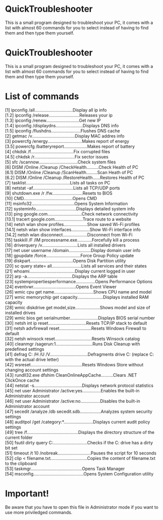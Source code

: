 
# QuickTroubleshooter

This is a small program designed to troubleshoot your PC, it comes with a list with almost 60 commands for you to select instead of having to find them and then type them yourself.




# QuickTroubleshooter

This is a small program designed to troubleshoot your PC, it comes with a list with almost 60 commands for you to select instead of having to find them and then type them yourself.

# List of commands

[1] ipconfig /all...............................Display all ip info<br />
[1.2] ipconfig /release.........................Releases your ip<br />
[1.3] ipconfig /renew...........................Get new IP<br />
[1.4] ipconfig /displaydns......................Displays DNS info<br />
[1.5] ipconfig /flushdns........................Flushes DNS cache<br />
[2] getmac /v...................................Display MAC addres info<br />
[3] powercfg /energy............................Makes report of energy<br />
[3.5] powercfg /batteryreport...................Makes report of battery<br />
[4] chkdsk /f...................................Fix corrupted files<br />
[4.5] chkdsk /r.................................Fix sector issues<br />
[5] sfc /scannow................................Check system files<br />
[6] DISM /Online /Cleanup /CheckHealth..........Check Health of PC<br />
[6.1] DISM /Online /Cleanup /ScanHealth.........Scan Heath of PC<br />
[6.2] DISM /Online /Cleanup /RestoreHealth......Restores Health of PC<br />
[7] tasklist....................................Lists all tasks on PC<br />
[8] netstat -af.................................Lists all TCP/UDP ports<br />
[9] shutdown.exe /r /fw.........................Resets to BIOS<br />
[10] CMD........................................Opens CMD<br />
[11] msinfo32...................................Opens System Information<br />
[12] systeminfo.................................Displays detailed system info<br />
[13] ping google.com............................Check network connectivity<br />
[13.1] tracert google.com.......................Trace route to a website<br />
[14] netsh wlan show profiles...................Show saved Wi-Fi profiles<br />
[14.1] netsh wlan show interfaces...............Show Wi-Fi interface info<br />
[14.2] netsh wlan disconnect....................Disconnect from Wi-Fi<br />
[15] taskkill /F /IM processname.exe............Forcefully kill a process<br />
[16] driverquery /v.............................Lists all installed drivers<br />
[17] net user username /domain..................Display domain user info<br />
[18] gpupdate /force............................Force Group Policy update<br />
[19] diskpart...................................Opens Disk Partition utility<br />
[20] sc query state= all........................Lists all services and their states<br />
[21] whoami.....................................Display current logged in user<br />
[22] arp -a.....................................Displays the ARP table<br />
[23] systempropertiesperformance................Opens Performance Options<br />
[24] eventvwr...................................Opens Event Viewer<br />
[26] wmic cpu get name................................Shows CPU name and model<br />
[27] wmic memorychip get capacity.....................Displays installed RAM capacity<br />
[28] wmic diskdrive get model,size....................Shows model and size of installed drives<br />
[29] wmic bios get serialnumber.......................Displays BIOS serial number<br />
[30] netsh int ip reset...............................Resets TCP/IP stack to default<br />
[31] netsh advfirewall reset..........................Resets Windows Firewall to default<br />
[32] netsh winsock reset..............................Resets Winsock catalog<br />
[40] cleanmgr /sagerun:1..............................Runs Disk Cleanup with predefined settings<br />
[41] defrag C: /H /U /V...............................Defragments drive C: (replace C: with the actual drive letter)<br />
[42] wsreset..........................................Resets Windows Store without changing account settings<br />
[43] rundll32.exe dfshim CleanOnlineAppCache..........Clears .NET ClickOnce cache<br />
[44] netstat -s.......................................Displays network protocol statistics<br />
[45] net user Administrator /active:yes...............Enables the built-in Administrator account<br />
[46] net user Administrator /active:no................Disables the built-in Administrator account<br />
[47] secedit /analyze /db secedit.sdb.................Analyzes system security settings<br />
[48] auditpol /get /category:*........................Displays current audit policy settings<br />
[49] tree /f..........................................Displays the directory structure of the current folder<br />
[50] fsutil dirty query C:............................Checks if the C: drive has a dirty bit set<br />
[51] timeout /t 10 /nobreak...........................Pauses the script for 10 seconds<br />
[52] clip < filename.txt..............................Copies the content of filename.txt to the clipboard<br />
[53] taskmgr..........................................Opens Task Manager<br />
[54] msconfig.........................................Opens System Configuration utility<br />

# Important!

Be aware that you have to open this file in Administrator mode if you want to use more priviledged commands.
